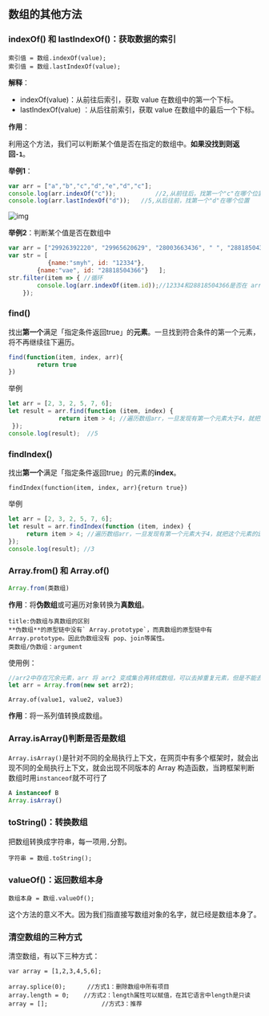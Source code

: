 ## 数组的其他方法

### indexOf() 和 lastIndexOf()：获取数据的索引

```
索引值 = 数组.indexOf(value);
索引值 = 数组.lastIndexOf(value);
```

**解释**：

- indexOf(value)：从前往后索引，获取 value 在数组中的第一个下标。
- lastIndexOf(value) ：从后往前索引，获取 value 在数组中的最后一个下标。

**作用**：

利用这个方法，我们可以判断某个值是否在指定的数组中。**如果没找到则返回`-1`**。

**举例1**：

```javascript
var arr = ["a","b","c","d","e","d","c"];
console.log(arr.indexOf("c"));      	 //2,从前往后，找第一个"c"在哪个位置
console.log(arr.lastIndexOf("d"));   //5,从后往前，找第一个"d"在哪个位置
```

![img](http://img.smyhvae.com/20180126_1125.png)

**举例2**：判断某个值是否在数组中

```javascript
var arr = ["29926392220", "29965620629", "28003663436", " ", "28818504366"];
var str = [
           {name:"smyh", id: "12334"},
  		{name:"vae", id: "28818504366"}   ];
str.filter(item => { //循环
  		console.log(arr.indexOf(item.id));//12334和28818504366是否在 arr 中
	});
```

### find()

找出**第一个**满足「指定条件返回true」的**元素**。一旦找到符合条件的第一个元素，将不再继续往下遍历。

```javascript
find(function(item, index, arr){
		return true
})
```

举例

```javascript
let arr = [2, 3, 2, 5, 7, 6];
let result = arr.find(function (item, index) {
              return item > 4; //遍历数组arr，一旦发现有第一个元素大于4，就把这个元素返回
 });
console.log(result);  //5
```

### findIndex()

找出**第一个**满足「指定条件返回true」的元素的**index**。

```
findIndex(function(item, index, arr){return true})
```

举例

```javascript
let arr = [2, 3, 2, 5, 7, 6];
let result = arr.findIndex(function (item, index) {
   	 return item > 4; //遍历数组arr，一旦发现有第一个元素大于4，就把这个元素的index返回
});
console.log(result); //3
```

### Array.from() 和 Array.of()

```javascript
Array.from(类数组)
```

**作用**：将**伪数组**或可遍历对象转换为**真数组**。

```ad-note
title:伪数组与真数组的区别
**伪数组**的原型链中没有` Array.prototype`，而真数组的原型链中有 Array.prototype。因此伪数组没有 pop、join等属性。
类数组/伪数组：argument
```

使用例：

```javascript
//arr2中存在冗余元素，arr 将 arr2 变成集合再转成数组，可以去掉重复元素，但是不能去掉重复的对象
let arr = Array.from(new set arr2);
```



```
Array.of(value1, value2, value3)
```

**作用**：将一系列值转换成数组。



### Array.isArray()判断是否是数组

`Array.isArray()`是针对不同的全局执行上下文，在网页中有多个框架时，就会出现不同的全局执行上下文，就会出现不同版本的 Array 构造函数，当跨框架判断数组时用`instanceof`就不可行了

```javascript
A instanceof B
Array.isArray()
```



### toString()：转换数组

把数组转换成字符串，每一项用`,`分割。

```
字符串 = 数组.toString();
```



### valueOf()：返回数组本身

```
数组本身 = 数组.valueOf();
```

这个方法的意义不大。因为我们指直接写数组对象的名字，就已经是数组本身了。

### 清空数组的三种方式

清空数组，有以下三种方式：

```
var array = [1,2,3,4,5,6];

array.splice(0);      //方式1：删除数组中所有项目
array.length = 0;    //方式2：length属性可以赋值，在其它语言中length是只读
array = [];          	  //方式3：推荐
```



